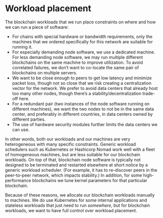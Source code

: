 # Workload placement

The blockchain workloads that we run
place constraints on where and how we can run a piece of software:

* For chains with special hardware or bandwidth requirements,
  only the machines that we ordered specifically for this network are suitable for running it.
* For especially demanding node software, we use a dedicated machine.
  For less demanding node software, we may run multiple different blockchains
  on the same machine to improve utilization.
  To avoid correlated failures,
  we don’t want to co-locate the same pair of blockchains on multiple servers.
* We want to be close enough to peers to get low latency and minimize packet loss,
  though not so close that we risk creating a centralization vector for the network.
  We prefer to avoid data centers that already host too many other nodes,
  though there’s a stability/decentralization trade-off here.
* For a redundant pair
  (two instances of the node software running on different machines),
  we want the two nodes to not be in the same data center,
  and preferably in different countries,
  in data centers owned by different parties.
* The use of hardware security modules further limits the data centers we can use.

In other words, both our workloads and our machines are very heterogeneous with many specific constraints.
Generic workload schedulers such as Kubernetes or Hashicorp Nomad
work well with a fleet of homogeneous machines,
but are less suitable for our blockchain workloads.
On top of that, blockchain node software is typically not designed
to be terminated and restarted elsewhere at short notice by a generic workload scheduler.
(For example, it has to re-discover peers in the peer-to-peer network, which impacts stability.)
In addition, for some high-performance blockchains we tune kernel parameters for that particular blockchain.

Because of these reasons,
we allocate our blockchain workloads manually to machines.
We do use Kubernetes for some internal applications and stateless workloads
that just need to run _somewhere_, but for blockchain workloads,
we want to have full control over workload placement.
